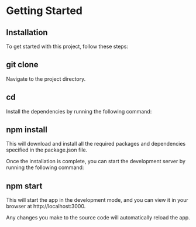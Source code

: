 # Getting Started 
## Installation

To get started with this project, follow these steps:

## git clone <repository-url>

Navigate to the project directory.


## cd <project-directory>

Install the dependencies by running the following command:

## npm install

This will download and install all the required packages and dependencies specified in the package.json file.

Once the installation is complete, you can start the development server by running the following command:


## npm start

This will start the app in the development mode, and you can view it in your browser at http://localhost:3000.

Any changes you make to the source code will automatically reload the app.

